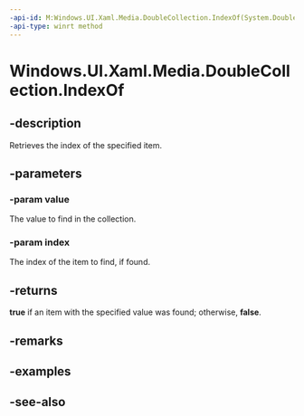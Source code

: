 ```yaml
---
-api-id: M:Windows.UI.Xaml.Media.DoubleCollection.IndexOf(System.Double,System.UInt32@)
-api-type: winrt method
---
```


<!-- Method syntax
public bool IndexOf(System.Double value, System.UInt32 index)
-->

# Windows.UI.Xaml.Media.DoubleCollection.IndexOf

## -description
Retrieves the index of the specified item.



## -parameters
### -param value
The value to find in the collection.

### -param index
The index of the item to find, if found.

## -returns
**true** if an item with the specified value was found; otherwise, **false**.

## -remarks

## -examples

## -see-also
